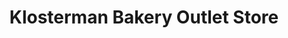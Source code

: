 ---
title: "Klosterman Bakery Outlet Store"
url: /columbus/klosterman-bakery-outlet-store/
shop: Bäckerei
---